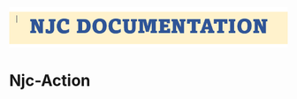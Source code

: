 [<img alt="HEADER" width="1360" heights="100px" src="images/njc_header.png" />](https://github.com/Furlee/Njc-Action)

# Njc-Action
